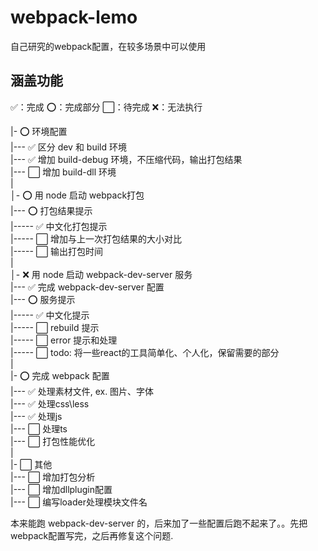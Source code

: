# webpack-lemo
自己研究的webpack配置，在较多场景中可以使用


## 涵盖功能

✅：完成
⭕：完成部分
⬜：待完成
❌：无法执行

|- ⭕ 环境配置<br>
|--- ✅ 区分 dev 和 build 环境<br>
|--- ✅ 增加 build-debug 环境，不压缩代码，输出打包结果<br>
|--- ⬜ 增加 build-dll 环境<br>
|<br>
│- ⭕ 用 node 启动 webpack打包<br>
|--- ⭕️ 打包结果提示<br>
|----- ✅ 中文化打包提示<br>
|----- ⬜ 增加与上一次打包结果的大小对比<br>
|----- ⬜ 输出打包时间<br>
|<br>
│- ❌ 用 node 启动 webpack-dev-server 服务<br>
|--- ✅ 完成 webpack-dev-server 配置<br>
|--- ⭕️ 服务提示<br>
|----- ✅ 中文化提示<br>
|----- ⬜ rebuild 提示<br>
|----- ⬜ error 提示和处理<br>
|----- ⬜ todo: 将一些react的工具简单化、个人化，保留需要的部分<br>
|<br>
|- ⭕ 完成 webpack 配置<br>
|--- ✅ 处理素材文件, ex. 图片、字体<br>
|--- ✅ 处理css\less<br>
|--- ✅ 处理js<br>
|--- ⬜ 处理ts<br>
|--- ⬜ 打包性能优化<br>
|<br>
|- ⬜ 其他<br>
|--- ⬜ 增加打包分析<br>
|--- ⬜ 增加dllplugin配置<br>
|--- ⬜ 编写loader处理模块文件名<br>


本来能跑 webpack-dev-server 的，后来加了一些配置后跑不起来了。。先把webpack配置写完，之后再修复这个问题.

